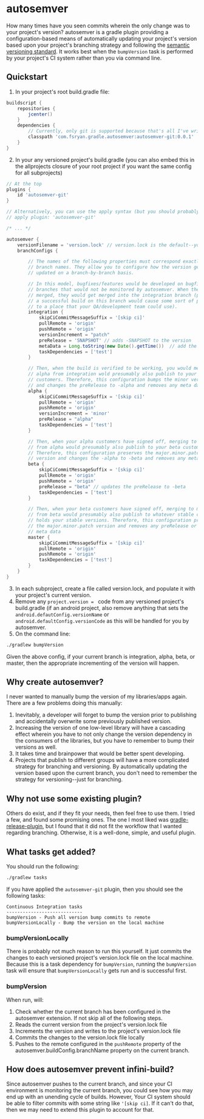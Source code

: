 # autosemver
How many times have you seen commits wherein the only change was to your project's version? autosemver is a gradle plugin providing a configuration-based means of automatically updating your project's version based upon your project's branching strategy and following the [semantic versioning standard](http://semver.org). It works best when the ```bumpVersion``` task is performed by your project's CI system rather than you via command line.

## Quickstart
1. In your project's root build.gradle file:
```groovy
buildscript {
    repositories {
        jcenter()
    }
    dependencies {
        // Currently, only git is supported because that's all I've written, but it should be pretty easy to extend
        classpath 'com.fsryan.gradle.autosemver:autosemver-git:0.0.1'
    }
}
```
2. In your any versioned project's build.gradle (you can also embed this in the allprojects closure of your root project if you want the same config for all subprojects)
```groovy
// At the top
plugins {
    id 'autosemver-git'
}

// Alternatively, you can use the apply syntax (but you should probably apply prior to applying the android plugin if on an android project):
// apply plugin: 'autosemver-git'

/* ... */

autosemver {
    versionFilename = 'version.lock' // version.lock is the default--you do not need to configure this unless the version filename is something else
    branchConfigs {

        // The names of the following properties must correspond exactly to
        // branch names. They allow you to configure how the version gets
        // updated on a branch-by-branch basis.

        // In this model, bugfixes/features would be developed on bugfix/feature
        // branches that would not be monitored by autosemver. When they are
        // merged, they would get merged into the integration branch (presumably
        // a successful build on this branch would cause some sort of publishing
        // to a place that your QA/development team could use).
        integration {
            skipCiCommitMessageSuffix = '[skip ci]'
            pullRemote = 'origin'
            pushRemote = 'origin'
            versionIncrement = "patch"
            preRelease = 'SNAPSHOT' // adds -SNAPSHOT to the version
            metaData = Long.toString(new Date().getTime())  // add the +timestamp as meta data
            taskDependencies = ['test']
        }

        // Then, when the build is verified to be working, you would merge to
        // alpha from integration wold presumably also publish to your alpha
        // customers. Therefore, this configuration bumps the minor version
        // and changes the preRelease to -alpha and removes any meta data
        alpha {
            skipCiCommitMessageSuffix = '[skip ci]'
            pullRemote = 'origin'
            pushRemote = 'origin'
            versionIncrement = 'minor'
            preRelease = "alpha"
            taskDependencies = ['test']
        }

        // Then, when your alpha customers have signed off, merging to beta
        // from alpha would presumably also publish to your beta customers.
        // Therefore, this configuration preserves the major.minor.patch
        // version and changes the -alpha to -beta and removes any meta data
        beta {
            skipCiCommitMessageSuffix = '[skip ci]'
            pullRemote = 'origin'
            pushRemote = 'origin'
            preRelease = "beta" // updates the preRelease to -beta
            taskDependencies = ['test']
        }

        // Then, when your beta customers have signed off, merging to master
        // from beta would presumably also publish to whatever stable channel
        // holds your stable versions. Therefore, this configuration preserves
        // the major.minor.patch version and removes any preRelease or
        // meta data
        master {
            skipCiCommitMessageSuffix = '[skip ci]'
            pullRemote = 'origin'
            pushRemote = 'origin'
            taskDependencies = ['test']
        }
    }
}
```
3. In each subproject, create a file called version.lock, and populate it with your project's current version.
4. Remove any ```project.version = ``` code from any versioned project's build.gradle (if an android project, also remove anything that sets the ```android.defautConfig.versionName``` or ```android.defaultConfig.versionCode``` as this will be handled for you by autosemver.
5. On the command line:
```bash
./gradlew bumpVersion
```
Given the above config, if your current branch is integration, alpha, beta, or master, then the appropriate incrementing of the version will happen.

## Why create autosemver?
I never wanted to manually bump the version of my libraries/apps again. There are a few problems doing this manually:
1. Inevitably, a developer will forget to bump the version prior to publishing and accidentally overwrite some previously published version.
2. Increasing the version of one low-level library will have a cascading effect wherein you have to not only change the version dependency in the consumers of the libraries, but you have to remember to bump their versions as well.
3. It takes time and brainpower that would be better spent developing.
4. Projects that publish to different groups will have a more complicated strategy for branching and versioning. By automatically updating the version based upon the current branch, you don't need to remember the strategy for versioning--just for branching.

## Why not use some existing plugin?
Others do exist, and if they fit your needs, then feel free to use them. I tried a few, and found some promising ones. The one I most liked was [gradle-release-plugin](https://github.com/netzwerg/gradle-release-plugin), but I found that it did not fit the workflow that I wanted regarding branching. Otherwise, it is a well-done, simple, and useful plugin.

## What tasks get added?
You should run the following:
```bash
./gradlew tasks
```
If you have applied the ```autosemver-git``` plugin, then you should see the following tasks:
```
Continuous Integration tasks
----------------------------
bumpVersion - Push all version bump commits to remote
bumpVersionLocally - Bump the version on the local machine
```
### bumpVersionLocally
There is probably not much reason to run this yourself. It just commits the changes to each versioned project's version.lock file on the local machine. Because this is a task dependency for ```bumpVersion```, running the ```bumpVersion``` task will ensure that ```bumpVersionLocally``` gets run and is successful first.
### bumpVersion
When run, will:
1. Check whether the current branch has been configured in the autosemver extension. If not skip all of the following steps.
2. Reads the current version from the project's version.lock file
3. Increments the version and writes to the project's version.lock file
4. Commits the changes to the version.lock file locally
5. Pushes to the remote configured in the ```pushRemote``` property of the autosemver.buildConfig.branchName property on the current branch.

## How does autosemver prevent infini-build?
Since autosemver pushes to the current branch, and since your CI environment is monitoring the current branch, you could see how you may end up with an unending cycle of builds. However, Your CI system should be able to filter commits with some string like ```'[skip ci]```. If it can't do that, then we may need to extend this plugin to account for that.